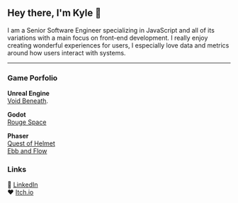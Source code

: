 ## Hey there, I'm Kyle 👋
I am a Senior Software Engineer specializing in JavaScript and all of its variations with a main focus on front-end development. I really enjoy creating wonderful experiences for users, I especially love data and metrics around how users interact with systems.

---
### Game Porfolio 
**Unreal Engine**  
[Void Beneath](https://voidbeneath.itch.io/voidbeneath). 

**Godot**  
[Rouge Space](https://github.com/MrOpperman/rogue-space/)  

**Phaser**  
[Quest of Helmet](https://kayoh.itch.io/helmet)  
[Ebb and Flow](https://github.com/MrOpperman/ebb-flow)


### Links
👔 [LinkedIn](https://www.linkedin.com/in/kyle-opperman/)  
♥️ [Itch.io](https://mropperman.itch.io)

<!--
**MrOpperman/MrOpperman** is a ✨ _special_ ✨ repository because its `README.md` (this file) appears on your GitHub profile.

Here are some ideas to get you started:

- 👯 I’m looking to collaborate on ...
- 🤔 I’m looking for help with ...
- 💬 Ask me about ...
- 😄 Pronouns: ...
- ⚡ Fun fact: ...
-->
